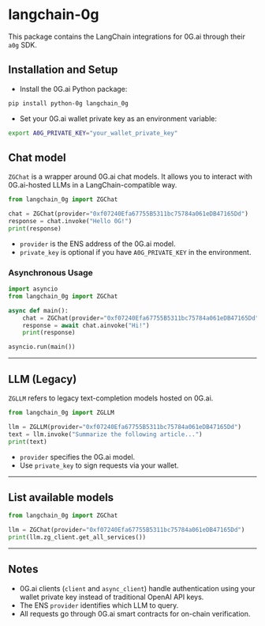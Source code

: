 # langchain-0g

This package contains the LangChain integrations for 0G.ai through their `a0g` SDK.

## Installation and Setup

* Install the 0G.ai Python package:

```bash
pip install python-0g langchain_0g
```

* Set your 0G.ai wallet private key as an environment variable:

```bash
export A0G_PRIVATE_KEY="your_wallet_private_key"
```

## Chat model

`ZGChat` is a wrapper around 0G.ai chat models. It allows you to interact with 0G.ai-hosted LLMs in a LangChain-compatible way.

```python
from langchain_0g import ZGChat

chat = ZGChat(provider="0xf07240Efa67755B5311bc75784a061eDB47165Dd")
response = chat.invoke("Hello 0G!")
print(response)
```

* `provider` is the ENS address of the 0G.ai model.
* `private_key` is optional if you have `A0G_PRIVATE_KEY` in the environment.

### Asynchronous Usage

```python
import asyncio
from langchain_0g import ZGChat

async def main():
    chat = ZGChat(provider="0xf07240Efa67755B5311bc75784a061eDB47165Dd")
    response = await chat.ainvoke("Hi!")
    print(response)

asyncio.run(main())
```

---

## LLM (Legacy)

`ZGLLM` refers to legacy text-completion models hosted on 0G.ai.

```python
from langchain_0g import ZGLLM

llm = ZGLLM(provider="0xf07240Efa67755B5311bc75784a061eDB47165Dd")
text = llm.invoke("Summarize the following article...")
print(text)
```

* `provider` specifies the 0G.ai model.
* Use `private_key` to sign requests via your wallet.

---

## List available models

```python
from langchain_0g import ZGChat

llm = ZGChat(provider="0xf07240Efa67755B5311bc75784a061eDB47165Dd")
print(llm.zg_client.get_all_services())

```

---

## Notes

* 0G.ai clients (`client` and `async_client`) handle authentication using your wallet private key instead of traditional OpenAI API keys.
* The ENS `provider` identifies which LLM to query.
* All requests go through 0G.ai smart contracts for on-chain verification.
